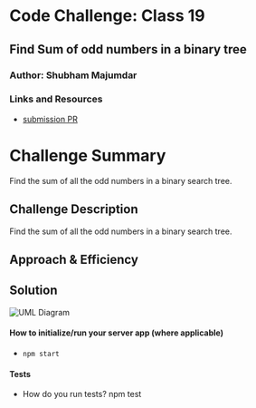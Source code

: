 # Code Challenge: Class 19

## Find Sum of odd numbers in a binary tree

### Author: Shubham Majumdar

### Links and Resources
* [submission PR](https://github.com/smajumdar22/data-structures-and-algorithms/pull/46)

# Challenge Summary
Find the sum of all the odd numbers in a binary search tree. 
## Challenge Description
Find the sum of all the odd numbers in a binary search tree. 

## Approach & Efficiency

## Solution
![UML Diagram](whiteboard.jpg)

#### How to initialize/run your server app (where applicable)
* `npm start`
  
#### Tests
* How do you run tests?
npm test

